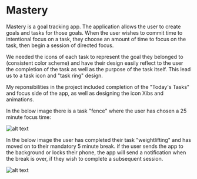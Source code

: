 # Mastery

Mastery is a goal tracking app. The application allows the user to create goals and tasks for those goals. When the user wishes to commit time to intentional focus on a task, they choose an amount of time to focus on the task, then begin a session of directed focus.

We needed the icons of each task to represent the goal they belonged to (consistent color scheme) and have their design easily reflect to the user the completion of the task as well as the purpose of the task itself. This lead us to a task icon and 
"task ring" design.



My reponsibilities in the project included completion of the "Today's Tasks" and focus side of the app, as well as designing the icon Xibs and animations.

In the below image there is a task "fence" where the user has chosen a 25 minute focus time:

![alt text](http://url/to/img.png)

In the below image the user has completed their task "weightlifting" and has moved on to their mandatory 5 minute break. if the user sends the app to the background or locks their phone, the app will send a notification when the break is over, if they wish to complete a subsequent session.

![alt text](http://url/to/img.png)
